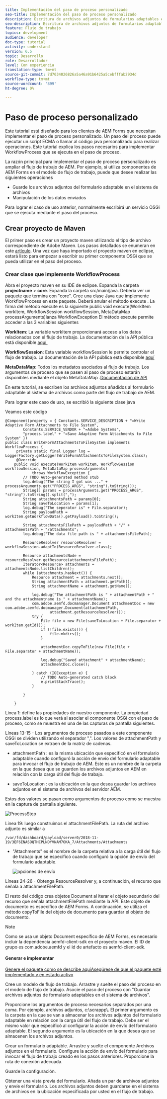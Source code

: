 ```yaml
---
title: Implementación del paso de proceso personalizado
seo-title: Implementación del paso de proceso personalizado
description: Escritura de archivos adjuntos de formularios adaptables en el sistema de archivos mediante el paso de proceso personalizado
seo-description: Escritura de archivos adjuntos de formularios adaptables en el sistema de archivos mediante el paso de proceso personalizado
feature: Flujo de trabajo
topics: development
audience: developer
doc-type: tutorial
activity: understand
version: 6.5
topic: Desarrollo
role: Desarrollador
level: Con experiencia
translation-type: tm+mt
source-git-commit: 7d7034026826a5a46a91b6425a5cebfffab2934d
workflow-type: tm+mt
source-wordcount: '899'
ht-degree: 0%

---
```



# Paso de proceso personalizado

Este tutorial está diseñado para los clientes de AEM Forms que necesitan implementar el paso de proceso personalizado. Un paso del proceso puede ejecutar un script ECMA o llamar al código java personalizado para realizar operaciones. Este tutorial explica los pasos necesarios para implementar WorkflowProcess que se ejecuta en el paso de proceso.

La razón principal para implementar el paso de proceso personalizado es ampliar el flujo de trabajo de AEM. Por ejemplo, si utiliza componentes de AEM Forms en el modelo de flujo de trabajo, puede que desee realizar las siguientes operaciones

* Guarde los archivos adjuntos del formulario adaptable en el sistema de archivos
* Manipulación de los datos enviados

Para lograr el caso de uso anterior, normalmente escribirá un servicio OSGi que se ejecuta mediante el paso del proceso.

## Crear proyecto de Maven

El primer paso es crear un proyecto maven utilizando el tipo de archivo correspondiente de Adobe Maven. Los pasos detallados se enumeran en este [artículo](https://helpx.adobe.com/experience-manager/using/maven_arch13.html). Una vez que haya importado el proyecto maven en eclipse, estará listo para empezar a escribir su primer componente OSGi que se pueda utilizar en el paso del proceso.


### Crear clase que implemente WorkflowProcess

Abra el proyecto maven en su IDE de eclipse. Expanda la carpeta **projectname** > **core**. Expanda la carpeta src/main/java. Debería ver un paquete que termina con &quot;core&quot;. Cree una clase Java que implemente WorkflowProcess en este paquete. Deberá anular el método execute . La firma del método execute es la siguiente
public void execute(WorkItem workItem, WorkflowSession workflowSession, MetaDataMap processArguments)lanza WorkflowException
El método execute permite acceder a las 3 variables siguientes

**WorkItem**: La variable workItem proporcionará acceso a los datos relacionados con el flujo de trabajo. La documentación de la API pública está disponible [aquí.](https://helpx.adobe.com/experience-manager/6-3/sites/developing/using/reference-materials/diff-previous/changes/com.adobe.granite.workflow.WorkflowSession.html)

**WorkflowSession**: Esta variable workflowSession le permite controlar el flujo de trabajo. La documentación de la API pública está disponible [aquí](https://helpx.adobe.com/experience-manager/6-3/sites/developing/using/reference-materials/diff-previous/changes/com.adobe.granite.workflow.WorkflowSession.html)

**MetaDataMap**: Todos los metadatos asociados al flujo de trabajo. Los argumentos de proceso que se pasen al paso de proceso estarán disponibles mediante el objeto MetaDataMap .[Documentación de API](https://helpx.adobe.com/experience-manager/6-5/sites/developing/using/reference-materials/javadoc/com/adobe/granite/workflow/metadata/MetaDataMap.html)

En este tutorial, se escriben los archivos adjuntos añadidos al formulario adaptable al sistema de archivos como parte del flujo de trabajo de AEM.

Para lograr este caso de uso, se escribió la siguiente clase java

Veamos este código

```
@Component(property = { Constants.SERVICE_DESCRIPTION + "=Write Adaptive Form Attachments to File System",
        Constants.SERVICE_VENDOR + "=Adobe Systems",
        "process.label" + "=Save Adaptive Form Attachments to File System" })
public class WriteFormAttachmentsToFileSystem implements WorkflowProcess {
     private static final Logger log = LoggerFactory.getLogger(WriteFormAttachmentsToFileSystem.class);
     @Override
    public void execute(WorkItem workItem, WorkflowSession workflowSession, MetaDataMap processArguments)
            throws WorkflowException {
        // TODO Auto-generated method stub
        log.debug("The string I got was ..." + processArguments.get("PROCESS_ARGS", "string").toString());
        String[] params = processArguments.get("PROCESS_ARGS", "string").toString().split(",");
        String attachmentsPath = params[0];
        String saveToLocation = params[1];
        log.debug("The seperator is" + File.separator);
        String payloadPath = workItem.getWorkflowData().getPayload().toString();
 
        String attachmentsFilePath = payloadPath + "/" + attachmentsPath + "/attachments";
        log.debug("The data file path is " + attachmentsFilePath);
 
        ResourceResolver resourceResolver = workflowSession.adaptTo(ResourceResolver.class);
 
        Resource attachmentsNode = resourceResolver.getResource(attachmentsFilePath);
        Iterator<Resource> attachments = attachmentsNode.listChildren();
        while (attachments.hasNext()) {
            Resource attachment = attachments.next();
            String attachmentPath = attachment.getPath();
            String attachmentName = attachment.getName();
 
            log.debug("The attachmentPath is " + attachmentPath + " and the attachmentname is " + attachmentName);
            com.adobe.aemfd.docmanager.Document attachmentDoc = new com.adobe.aemfd.docmanager.Document(attachmentPath,
                    attachment.getResourceResolver());
            try {
                File file = new File(saveToLocation + File.separator + workItem.getId());
                if (!file.exists()) {
                    file.mkdirs();
                }
 
                attachmentDoc.copyToFile(new File(file + File.separator + attachmentName));
 
                log.debug("Saved attachment" + attachmentName);
                attachmentDoc.close();
 
            } catch (IOException e) {
                // TODO Auto-generated catch block
                e.printStackTrace();
            }
 
        }
 
    }
```

Línea 1: define las propiedades de nuestro componente. La propiedad process.label es lo que verá al asociar el componente OSGi con el paso de proceso, como se muestra en una de las capturas de pantalla siguientes.

Líneas 13-15 - Los argumentos de proceso pasados a este componente OSGi se dividen utilizando el separador &quot;,&quot;. Los valores de attachmentPath y saveToLocation se extraen de la matriz de cadenas.

* attachmentPath : es la misma ubicación que especificó en el formulario adaptable cuando configuró la acción de envío del formulario adaptable para invocar el flujo de trabajo de AEM. Este es un nombre de la carpeta en la que desea que se guarden los archivos adjuntos en AEM en relación con la carga útil del flujo de trabajo.

* saveToLocation : es la ubicación en la que desea guardar los archivos adjuntos en el sistema de archivos del servidor AEM.

Estos dos valores se pasan como argumentos de proceso como se muestra en la captura de pantalla siguiente.

![ProcessStep](assets/implement-process-step.gif)


Línea 19: luego construimos el attachmentFilePath. La ruta del archivo adjunto es similar a

    /var/fd/dashboard/payload/server0/2018-11-19/3EF6ENASOQTHCPLNDYVNAM7OKA_7/Attachments/Attachments

* &quot;Attachments&quot; es el nombre de la carpeta relativa a la carga útil del flujo de trabajo que se especificó cuando configuró la opción de envío del formulario adaptable.

   ![opciones de envío](assets/af-submit-options.gif)

Líneas 24-26 - Obtenga ResourceResolver y, a continuación, el recurso que señala a attachmentFilePath.

El resto del código crea objetos Document al iterar el objeto secundario del recurso que señala attachmentFilePath mediante la API. Este objeto de documento es específico de AEM Forms. A continuación, se utiliza el método copyToFile del objeto de documento para guardar el objeto de documento.

>[!NOTE]
>
>Como se usa un objeto Document específico de AEM Forms, es necesario incluir la dependencia aemfd-client-sdk en el proyecto maven. El ID de grupo es com.adobe.aemfd y el id de artefacto es aemfd-client-sdk.

#### Generar e implementar

[Genere el paquete como se describe ](https://helpx.adobe.com/experience-manager/using/maven_arch13.html#BuildtheOSGibundleusingMaven)
[aquíAsegúrese de que el paquete esté implementado y en estado activo](http://localhost:4502/system/console/bundles)

Cree un modelo de flujo de trabajo. Arrastre y suelte el paso del proceso en el modelo de flujo de trabajo. Asocie el paso del proceso con &quot;Guardar archivos adjuntos de formulario adaptables en el sistema de archivos&quot;.

Proporcione los argumentos de proceso necesarios separados por una coma. Por ejemplo, archivos adjuntos, c:\\scrappp\\. El primer argumento es la carpeta en la que se van a almacenar los archivos adjuntos del formulario adaptable en relación con la carga útil del flujo de trabajo. Debe ser el mismo valor que especificó al configurar la acción de envío del formulario adaptable. El segundo argumento es la ubicación en la que desea que se almacenen los archivos adjuntos.

Crear un formulario adaptable. Arrastre y suelte el componente Archivos adjuntos en el formulario. Configure la acción de envío del formulario para invocar el flujo de trabajo creado en los pasos anteriores. Proporcione la ruta de conexión adecuada.

Guarde la configuración.

Obtener una vista previa del formulario. Añada un par de archivos adjuntos y envíe el formulario. Los archivos adjuntos deben guardarse en el sistema de archivos en la ubicación especificada por usted en el flujo de trabajo.

